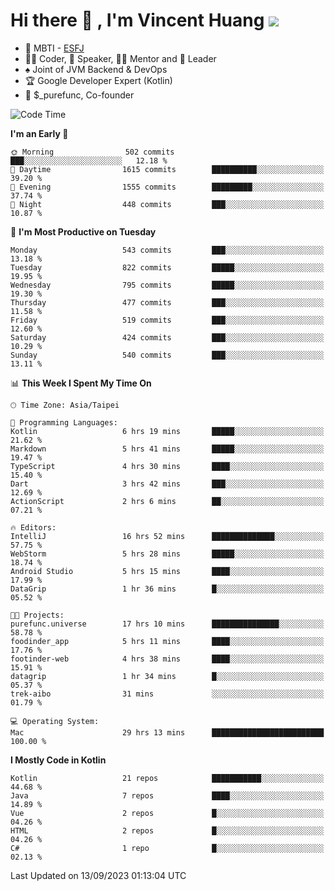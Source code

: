 # Hi there 👋 , I'm Vincent Huang ![](https://komarev.com/ghpvc/?username=Jian-Min-Huang)
- 👀 MBTI - [ESFJ](https://www.16personalities.com/esfj-personality)
- 👨‍💻 Coder, 🎤 Speaker, 👨‍🏫 Mentor and 🚀 Leader
- ♠️ Joint of JVM Backend & DevOps
- 🏆 Google Developer Expert (Kotlin)
- 💼 $_purefunc, Co-founder

<!--START_SECTION:waka-->
![Code Time](http://img.shields.io/badge/Code%20Time-2%2C549%20hrs%2035%20mins-blue)

**I'm an Early 🐤** 

```text
🌞 Morning                502 commits         ███░░░░░░░░░░░░░░░░░░░░░░   12.18 % 
🌆 Daytime                1615 commits        ██████████░░░░░░░░░░░░░░░   39.20 % 
🌃 Evening                1555 commits        █████████░░░░░░░░░░░░░░░░   37.74 % 
🌙 Night                  448 commits         ███░░░░░░░░░░░░░░░░░░░░░░   10.87 % 
```
📅 **I'm Most Productive on Tuesday** 

```text
Monday                   543 commits         ███░░░░░░░░░░░░░░░░░░░░░░   13.18 % 
Tuesday                  822 commits         █████░░░░░░░░░░░░░░░░░░░░   19.95 % 
Wednesday                795 commits         █████░░░░░░░░░░░░░░░░░░░░   19.30 % 
Thursday                 477 commits         ███░░░░░░░░░░░░░░░░░░░░░░   11.58 % 
Friday                   519 commits         ███░░░░░░░░░░░░░░░░░░░░░░   12.60 % 
Saturday                 424 commits         ███░░░░░░░░░░░░░░░░░░░░░░   10.29 % 
Sunday                   540 commits         ███░░░░░░░░░░░░░░░░░░░░░░   13.11 % 
```


📊 **This Week I Spent My Time On** 

```text
🕑︎ Time Zone: Asia/Taipei

💬 Programming Languages: 
Kotlin                   6 hrs 19 mins       █████░░░░░░░░░░░░░░░░░░░░   21.62 % 
Markdown                 5 hrs 41 mins       █████░░░░░░░░░░░░░░░░░░░░   19.47 % 
TypeScript               4 hrs 30 mins       ████░░░░░░░░░░░░░░░░░░░░░   15.40 % 
Dart                     3 hrs 42 mins       ███░░░░░░░░░░░░░░░░░░░░░░   12.69 % 
ActionScript             2 hrs 6 mins        ██░░░░░░░░░░░░░░░░░░░░░░░   07.21 % 

🔥 Editors: 
IntelliJ                 16 hrs 52 mins      ██████████████░░░░░░░░░░░   57.75 % 
WebStorm                 5 hrs 28 mins       █████░░░░░░░░░░░░░░░░░░░░   18.74 % 
Android Studio           5 hrs 15 mins       ████░░░░░░░░░░░░░░░░░░░░░   17.99 % 
DataGrip                 1 hr 36 mins        █░░░░░░░░░░░░░░░░░░░░░░░░   05.52 % 

🐱‍💻 Projects: 
purefunc.universe        17 hrs 10 mins      ███████████████░░░░░░░░░░   58.78 % 
foodinder_app            5 hrs 11 mins       ████░░░░░░░░░░░░░░░░░░░░░   17.76 % 
footinder-web            4 hrs 38 mins       ████░░░░░░░░░░░░░░░░░░░░░   15.91 % 
datagrip                 1 hr 34 mins        █░░░░░░░░░░░░░░░░░░░░░░░░   05.37 % 
trek-aibo                31 mins             ░░░░░░░░░░░░░░░░░░░░░░░░░   01.79 % 

💻 Operating System: 
Mac                      29 hrs 13 mins      █████████████████████████   100.00 % 
```

**I Mostly Code in Kotlin** 

```text
Kotlin                   21 repos            ███████████░░░░░░░░░░░░░░   44.68 % 
Java                     7 repos             ████░░░░░░░░░░░░░░░░░░░░░   14.89 % 
Vue                      2 repos             █░░░░░░░░░░░░░░░░░░░░░░░░   04.26 % 
HTML                     2 repos             █░░░░░░░░░░░░░░░░░░░░░░░░   04.26 % 
C#                       1 repo              █░░░░░░░░░░░░░░░░░░░░░░░░   02.13 % 
```




 Last Updated on 13/09/2023 01:13:04 UTC
<!--END_SECTION:waka-->
